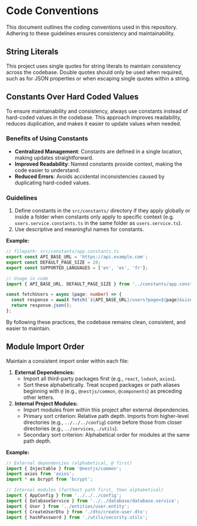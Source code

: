# Code Conventions

This document outlines the coding conventions used in this repository. Adhering to these guidelines ensures consistency and maintainability.

## String Literals

This project uses single quotes for string literals to maintain consistency across the codebase. Double quotes should only be used when required, such as for JSON properties or when escaping single quotes within a string.

## Constants Over Hard Coded Values

To ensure maintainability and consistency, always use constants instead of hard-coded values in the codebase. This approach improves readability, reduces duplication, and makes it easier to update values when needed.

### Benefits of Using Constants

- **Centralized Management**: Constants are defined in a single location, making updates straightforward.
- **Improved Readability**: Named constants provide context, making the code easier to understand.
- **Reduced Errors**: Avoids accidental inconsistencies caused by duplicating hard-coded values.

### Guidelines

1. Define constants in the `src/constants/` directory if they apply globally or inside a folder when constants only apply to specific context (e.g. `users.service.constants.ts` in the same folder as `users.service.ts`).
2. Use descriptive and meaningful names for constants.

**Example:**

```typescript
// filepath: src/constants/app.constants.ts
export const API_BASE_URL = 'https://api.example.com';
export const DEFAULT_PAGE_SIZE = 20;
export const SUPPORTED_LANGUAGES = ['en', 'es', 'fr'];
```

```typescript
// Usage in code
import { API_BASE_URL, DEFAULT_PAGE_SIZE } from '../constants/app.constants';

const fetchUsers = async (page: number) => {
  const response = await fetch(`${API_BASE_URL}/users?page=${page}&size=${DEFAULT_PAGE_SIZE}`);
  return response.json();
};
```

By following these practices, the codebase remains clean, consistent, and easier to maintain. 

## Module Import Order

Maintain a consistent import order within each file:

1. **External Dependencies:**
    - Import all third-party packages first (e.g., `react`, `lodash`, `axios`).
    - Sort these alphabetically. Treat scoped packages or path aliases beginning with `@` (e.g., `@nestjs/common`, `@components`) as preceding other letters.
2. **Internal Project Modules:**
    - Import modules from within this project after external dependencies.
    - Primary sort criterion: Relative path depth. Imports from higher-level directories (e.g., `../../../config`) come before those from closer directories (e.g., `../services`, `./utils`).
    - Secondary sort criterion: Alphabetical order for modules at the same path depth.

**Example:**

```typescript
// External dependencies (alphabetical, @ first)
import { Injectable } from '@nestjs/common';
import axios from 'axios';
import * as bcrypt from 'bcrypt';

// Internal modules (farthest path first, then alphabetical)
import { AppConfig } from '../../../config';
import { DatabaseService } from '../../database/database.service';
import { User } from '../entities/user.entity';
import { CreateUserDto } from './dto/create-user.dto';
import { hashPassword } from './utils/security.utils';
```
